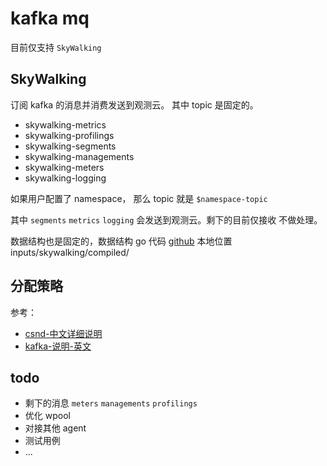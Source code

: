 # kafka mq

目前仅支持 `SkyWalking`

## SkyWalking
订阅 kafka 的消息并消费发送到观测云。 其中 topic 是固定的。

- skywalking-metrics
- skywalking-profilings 
- skywalking-segments
- skywalking-managements
- skywalking-meters
- skywalking-logging

如果用户配置了 namespace， 那么 topic 就是 `$namespace-topic`

其中 `segments` `metrics` `logging` 会发送到观测云。剩下的目前仅接收 不做处理。

数据结构也是固定的，数据结构 go 代码 [github](https://github.com/apache/skywalking-data-collect-protocol)  本地位置 inputs/skywalking/compiled/

## 分配策略
参考：
- [csnd-中文详细说明](https://blog.csdn.net/u010022158/article/details/106271208)
- [kafka-说明-英文](https://kafka.apache.org/10/javadoc/org/apache/kafka/clients/consumer/StickyAssignor.html)


## todo
- 剩下的消息 `meters` `managements` `profilings`
- 优化 wpool
- 对接其他 agent
- 测试用例
- ...